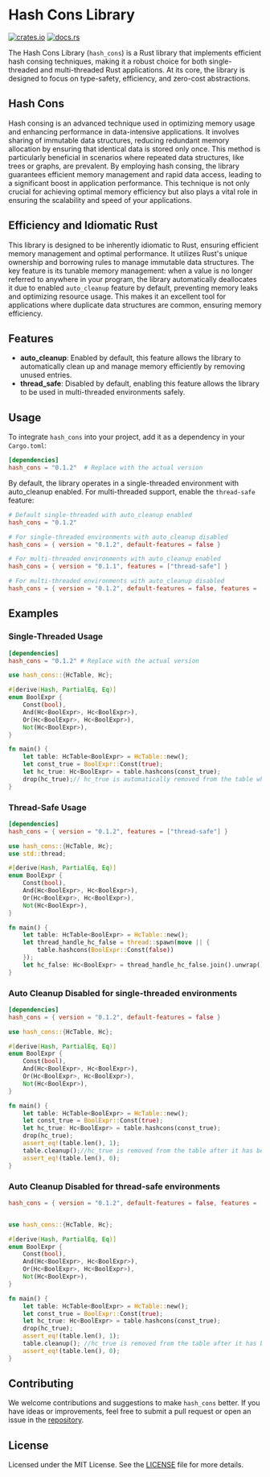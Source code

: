 # Hash Cons Library

[![crates.io](https://img.shields.io/crates/v/hash_cons.svg)](https://crates.io/crates/hash_cons)
[![docs.rs](https://docs.rs/hash_cons/badge.svg)](https://docs.rs/hash_cons)

The Hash Cons Library (`hash_cons`) is a Rust library that implements efficient hash consing techniques, making it a robust choice for both single-threaded and multi-threaded Rust applications.
At its core, the library is designed to focus on type-safety, efficiency, and zero-cost abstractions.

## Hash Cons

Hash consing is an advanced technique used in optimizing memory usage and enhancing performance in data-intensive applications. It involves sharing of immutable data structures, reducing redundant memory allocation by ensuring that identical data is stored only once. This method is particularly beneficial in scenarios where repeated data structures, like trees or graphs, are prevalent. By employing hash consing, the library guarantees efficient memory management and rapid data access, leading to a significant boost in application performance. This technique is not only crucial for achieving optimal memory efficiency but also plays a vital role in ensuring the scalability and speed of your applications.

## Efficiency and Idiomatic Rust

This library is designed to be inherently idiomatic to Rust, ensuring efficient memory management and optimal performance. It utilizes Rust's unique ownership and borrowing rules to manage immutable data structures. The key feature is its tunable memory management: when a value is no longer referred to anywhere in your program, the library automatically deallocates it due to enabled `auto_cleanup` feature by default, preventing memory leaks and optimizing resource usage. This makes it an excellent tool for applications where duplicate data structures are common, ensuring memory efficiency.

## Features

- **auto_cleanup**: Enabled by default, this feature allows the library to automatically clean up and
  manage memory efficiently by removing unused entries.
- **thread_safe**: Disabled by default, enabling this feature allows the library to be used in
  multi-threaded environments safely.

## Usage

To integrate `hash_cons` into your project, add it as a dependency in your `Cargo.toml`:

```toml
[dependencies]
hash_cons = "0.1.2"  # Replace with the actual version
```

By default, the library operates in a single-threaded environment with auto_cleanup enabled. For multi-threaded support, enable the `thread-safe` feature:

```toml
# Default single-threaded with auto_cleanup enabled
hash_cons = "0.1.2"

# For single-threaded environments with auto_cleanup disabled
hash_cons = { version = "0.1.2", default-features = false }

# For multi-threaded environments with auto_cleanup enabled
hash_cons = { version = "0.1.1", features = ["thread-safe"] }

# For multi-threaded environments with auto_cleanup disabled
hash_cons = { version = "0.1.2", default-features = false, features = ["thread-safe"] }
```

## Examples

### Single-Threaded Usage

```toml
[dependencies]
hash_cons = "0.1.2" # Replace with the actual version
```

```rust
use hash_cons::{HcTable, Hc};

#[derive(Hash, PartialEq, Eq)]
enum BoolExpr {
    Const(bool),
    And(Hc<BoolExpr>, Hc<BoolExpr>),
    Or(Hc<BoolExpr>, Hc<BoolExpr>),
    Not(Hc<BoolExpr>),
}

fn main() {
    let table: HcTable<BoolExpr> = HcTable::new();
    let const_true = BoolExpr::Const(true);
    let hc_true: Hc<BoolExpr> = table.hashcons(const_true);
    drop(hc_true);// hc_true is automatically removed from the table when dropped from the memory
}

```

### Thread-Safe Usage

```toml
[dependencies]
hash_cons = { version = "0.1.2", features = ["thread-safe"] }
```

```rust
use hash_cons::{HcTable, Hc};
use std::thread;

#[derive(Hash, PartialEq, Eq)]
enum BoolExpr {
    Const(bool),
    And(Hc<BoolExpr>, Hc<BoolExpr>),
    Or(Hc<BoolExpr>, Hc<BoolExpr>),
    Not(Hc<BoolExpr>),
}

fn main() {
    let table: HcTable<BoolExpr> = HcTable::new();
    let thread_handle_hc_false = thread::spawn(move || {
        table.hashcons(BoolExpr::Const(false))
    });
    let hc_false: Hc<BoolExpr> = thread_handle_hc_false.join().unwrap(); // Safe for concurrent use across threads
}
```

### Auto Cleanup Disabled for single-threaded environments

```toml
[dependencies]
hash_cons = { version = "0.1.2", default-features = false }
```

```rust
use hash_cons::{HcTable, Hc};

#[derive(Hash, PartialEq, Eq)]
enum BoolExpr {
    Const(bool),
    And(Hc<BoolExpr>, Hc<BoolExpr>),
    Or(Hc<BoolExpr>, Hc<BoolExpr>),
    Not(Hc<BoolExpr>),
}

fn main() {
    let table: HcTable<BoolExpr> = HcTable::new();
    let const_true = BoolExpr::Const(true);
    let hc_true: Hc<BoolExpr> = table.hashcons(const_true);
    drop(hc_true);
    assert_eq!(table.len(), 1);
    table.cleanup();//hc_true is removed from the table after it has been dropped and `cleanup()` is called on the table.
    assert_eq!(table.len(), 0);
}
```

### Auto Cleanup Disabled for thread-safe environments

```toml
hash_cons = { version = "0.1.2", default-features = false, features = ["thread-safe"] }
```

```rust

use hash_cons::{HcTable, Hc};

#[derive(Hash, PartialEq, Eq)]
enum BoolExpr {
    Const(bool),
    And(Hc<BoolExpr>, Hc<BoolExpr>),
    Or(Hc<BoolExpr>, Hc<BoolExpr>),
    Not(Hc<BoolExpr>),
}

fn main() {
    let table: HcTable<BoolExpr> = HcTable::new();
    let const_true = BoolExpr::Const(true);
    let hc_true: Hc<BoolExpr> = table.hashcons(const_true);
    drop(hc_true);
    assert_eq!(table.len(), 1);
    table.cleanup(); //hc_true is removed from the table after it has been dropped and `cleanup()` is called on the table.
    assert_eq!(table.len(), 0);
}
```

## Contributing

We welcome contributions and suggestions to make `hash_cons` better. If you have ideas or improvements, feel free to submit a pull request or open an issue in the [repository](https://github.com/karan9123/hash_cons).

## License

Licensed under the MIT License. See the [LICENSE](LICENSE) file for more details.
